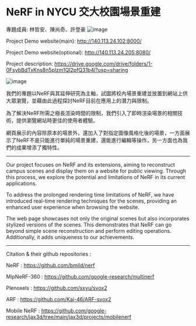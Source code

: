 # NeRF in NYCU 交大校園場景重建
  專題成員: 林哲安、陳尚奇、許登豪
  ![image](https://github.com/LinCheAn/NeRF-in-NYCU/assets/47052652/8bbb3a30-e690-4fcf-9897-b3529bfe7f5d)
  
  Project Demo website(main): http://140.113.24.102:8000/
  
  Project Demo website(optional): http://140.113.24.205:8080/
  
  Project description: https://drive.google.com/drive/folders/1-0FsybBdTxKns8n5plzm1Ql2pfQ31b4l?usp=sharing


  ![image](https://github.com/LinCheAn/NeRF-in-NYCU/assets/47052652/0a9555b8-f80b-40b6-bcb8-2cdf137ed5a8)
  
  我們的專題以NeRF與其延伸研究為主軸，試圖將校內場景重建並放置到網站上供大眾瀏覽，並藉由此過程探討NeRF目前在應用上的潛力與限制。
  
  為了解決NeRF所需之極長渲染時間的限制，我們引入了即時渲染場景的相關技術，提供瀏覽網站時更佳的使用者體驗。
  
  網頁展示的內容除原本的場景外，還加入了對指定圖像風格化後的場景，一方面展示了NeRF不是只能進行單純的場景重建，還能進行編輯等操作，另一方面也為我們的成果增添了獨特性。
  
------------------
  Our project focuses on NeRF and its extensions, aiming to reconstruct campus scenes and display them on a website for public viewing. Through this process, we explore the potential and limitations of NeRF in its current applications.
  
  To address the prolonged rendering time limitations of NeRF, we have introduced real-time rendering techniques for the scenes, providing an enhanced user experience when browsing the website.
  
  The web page showcases not only the original scenes but also incorporates stylized versions of the scenes. This demonstrates that NeRF can go beyond simple scene reconstruction and perform editing operations. Additionally, it adds uniqueness to   our achievements.

-------------------
  Citation & their github repositories : 
  
  NeRF : https://github.com/bmild/nerf
  
  MipNeRF-360 : https://github.com/google-research/multinerf
  
  Plenoxels : https://github.com/sxyu/svox2

  ARF : https://github.com/Kai-46/ARF-svox2
  
  Mobile NeRF : https://github.com/google-research/jax3d/tree/main/jax3d/projects/mobilenerf
